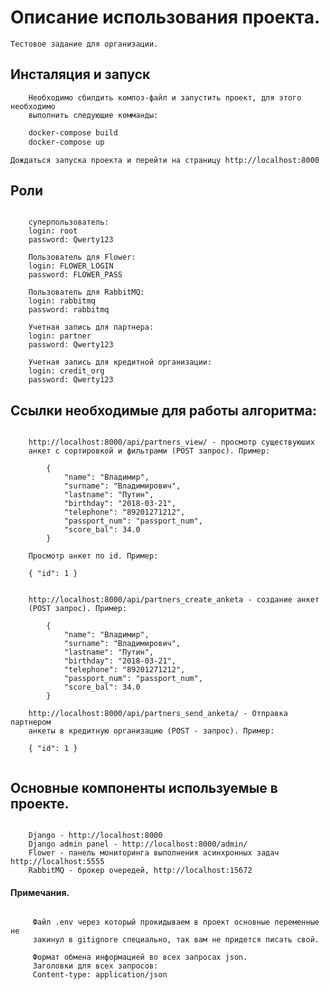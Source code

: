 # Описание использования проекта.

	Тестовое задание для организации.

## Инсталяция и запуск
```text
	Необходимо сбилдить композ-файл и запустить проект, для этого необходимо 
	выполнить следующие комманды:
```
	
```bash
	docker-compose build
	docker-compose up
```
	Дождаться запуска проекта и перейти на страницу http://localhost:8000

## Роли 

```text

	суперпользователь:
 	login: root
 	password: Qwerty123

 	Пользователь для Flower:
 	login: FLOWER_LOGIN
 	password: FLOWER_PASS

 	Пользователь для RabbitMQ:
 	login: rabbitmq
 	password: rabbitmq

 	Учетная запись для партнера:
 	login: partner
 	password: Qwerty123

 	Учетная запись для кредитной организации:
 	login: credit_org
 	password: Qwerty123

``` 

## Ссылки необходимые для работы алгоритма:

```text

    http://localhost:8000/api/partners_view/ - просмотр существуюших
    анкет с сортировкой и фильтрами (POST запрос). Пример:

        {
            "name": "Владимир",
            "surname": "Владимирович",
            "lastname": "Путин",
            "birthday": "2018-03-21",
            "telephone": "89201271212",
            "passport_num": "passport_num",
            "score_bal": 34.0
        }

    Просмотр анкет по id. Пример:

    { "id": 1 }


    http://localhost:8000/api/partners_create_anketa - создание анкет
    (POST запрос). Пример:

        {
            "name": "Владимир",
            "surname": "Владимирович",
            "lastname": "Путин",
            "birthday": "2018-03-21",
            "telephone": "89201271212",
            "passport_num": "passport_num",
            "score_bal": 34.0
        }

    http://localhost:8000/api/partners_send_anketa/ - Отправка партнером
    анкеты в кредитную организацию (POST - запрос). Пример:

    { "id": 1 }


```

## Основные компоненты используемые в проекте.
```text

	Django - http://localhost:8000
	Django admin panel - http://localhost:8000/admin/
	Flower - панель мониторинга выполнения асинхронных задач http://localhost:5555
	RabbitMQ - брокер очередей, http://localhost:15672

```

#### Примечания.
```text

     Файл .env через который прокидываем в проект основные переменные не
     закинул в gitignore специально, так вам не придется писать свой.

     Формат обмена информацией во всех запросах json.
     Заголовки для всех запросов:
     Content-type: application/json

 ```
